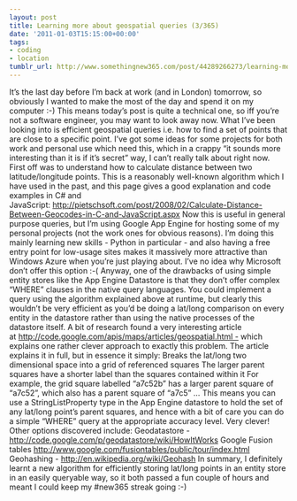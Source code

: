 ```yaml
---
layout: post
title: Learning more about geospatial queries (3/365)
date: '2011-01-03T15:15:00+00:00'
tags:
- coding
- location
tumblr_url: http://www.somethingnew365.com/post/44289266273/learning-more-about-geospatial-queries-3365
---
```

It’s the last day before I’m back at work (and in London) tomorrow, so obviously I wanted to make the most of the day and spend it on my computer :-) This means today’s post is quite a technical one, so iff you’re not a software engineer, you may want to look away now.
What I’ve been looking into is efficient geospatial queries i.e. how to find a set of points that are close to a specific point. I’ve got some ideas for some projects for both work and personal use which need this, which in a crappy “it sounds more interesting than it is if it’s secret” way, I can’t really talk about right now.
First off was to understand how to calculate distance between two latitude/longitude points. This is a reasonably well-known algorithm which I have used in the past, and this page gives a good explanation and code examples in C# and JavaScript: http://pietschsoft.com/post/2008/02/Calculate-Distance-Between-Geocodes-in-C-and-JavaScript.aspx
Now this is useful in general purpose queries, but I’m using Google App Engine for hosting some of my personal projects (not the work ones for obvious reasons). I’m doing this mainly learning new skills - Python in particular - and also having a free entry point for low-usage sites makes it massively more attractive than Windows Azure when you’re just playing about. I’ve no idea why Microsoft don’t offer this option :-(
Anyway, one of the drawbacks of using simple entity stores like the App Engine Datastore is that they don’t offer complex “WHERE” clauses in the native query languages. You could implement a query using the algorithm explained above at runtime, but clearly this wouldn’t be very efficient as you’d be doing a lat/long comparison on every entity in the datastore rather than using the native processes of the datastore itself.
A bit of research found a very interesting article at http://code.google.com/apis/maps/articles/geospatial.html - which explains one rather clever approach to exactly this problem. The article explains it in full, but in essence it simply:
Breaks the lat/long two dimensional space into a grid of referenced squares
The larger parent squares have a shorter label than the squares contained within it
For example, the grid square labelled “a7c52b” has a larger parent square of “a7c52”, which also has a parent square of “a7c5” …
This means you can use a StringListProperty type in the App Engine datastore to hold the set of any lat/long point’s parent squares, and hence with a bit of care you can do a simple “WHERE” query at the appropriate accuracy level. Very clever!
Other options discovered include:
Geodatastore - http://code.google.com/p/geodatastore/wiki/HowItWorks
Google Fusion tables http://www.google.com/fusiontables/public/tour/index.html
Geohashing - http://en.wikipedia.org/wiki/Geohash
In summary, I definitely learnt a new algorithm for efficiently storing lat/long points in an entity store in an easily queryable way, so it both passed a fun couple of hours and meant I could keep my #new365 streak going :-)

